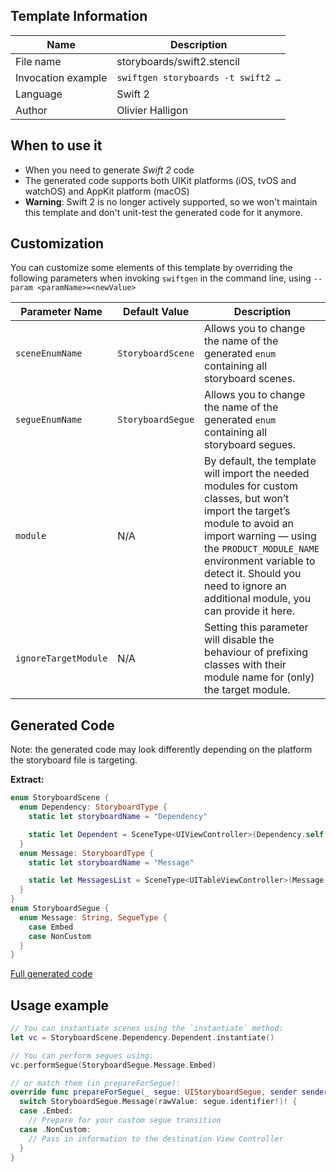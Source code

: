 ## Template Information

| Name      | Description       |
| --------- | ----------------- |
| File name | storyboards/swift2.stencil |
| Invocation example | `swiftgen storyboards -t swift2 …` |
| Language | Swift 2 |
| Author | Olivier Halligon |

## When to use it

- When you need to generate *Swift 2* code
- The generated code supports both UIKit platforms (iOS, tvOS and watchOS) and AppKit platform (macOS)
- **Warning**: Swift 2 is no longer actively supported, so we won't maintain this template and don't unit-test the generated code for it anymore.

## Customization

You can customize some elements of this template by overriding the following parameters when invoking `swiftgen` in the command line, using `--param <paramName>=<newValue>`

| Parameter Name | Default Value | Description |
| -------------- | ------------- | ----------- |
| `sceneEnumName` | `StoryboardScene` | Allows you to change the name of the generated `enum` containing all storyboard scenes. |
| `segueEnumName` | `StoryboardSegue` | Allows you to change the name of the generated `enum` containing all storyboard segues. |
| `module` | N/A | By default, the template will import the needed modules for custom classes, but won’t import the target’s module to avoid an import warning — using the `PRODUCT_MODULE_NAME` environment variable to detect it. Should you need to ignore an additional module, you can provide it here. |
| `ignoreTargetModule` | N/A | Setting this parameter will disable the behaviour of prefixing classes with their module name for (only) the target module. |

## Generated Code

Note: the generated code may look differently depending on the platform the storyboard file is targeting.

**Extract:**

```swift
enum StoryboardScene {
  enum Dependency: StoryboardType {
    static let storyboardName = "Dependency"

    static let Dependent = SceneType<UIViewController>(Dependency.self, identifier: "Dependent")
  }
  enum Message: StoryboardType {
    static let storyboardName = "Message"

    static let MessagesList = SceneType<UITableViewController>(Message.self, identifier: "MessagesList")
  }
}
enum StoryboardSegue {
  enum Message: String, SegueType {
    case Embed
    case NonCustom
  }
}
```

[Full generated code](https://github.com/SwiftGen/templates/blob/master/Tests/Expected/Storyboards-iOS/swift2-context-all.swift)

## Usage example

```swift
// You can instantiate scenes using the `instantiate` method:
let vc = StoryboardScene.Dependency.Dependent.instantiate()

// You can perform segues using:
vc.performSegue(StoryboardSegue.Message.Embed)

// or match them (in prepareForSegue):
override func prepareForSegue(_ segue: UIStoryboardSegue, sender sender: AnyObject?) {
  switch StoryboardSegue.Message(rawValue: segue.identifier!)! {
  case .Embed:
    // Prepare for your custom segue transition
  case .NonCustom:
    // Pass in information to the destination View Controller
  }
}
```
